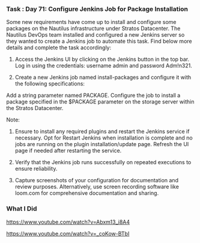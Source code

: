 ### Task : Day 71: Configure Jenkins Job for Package Installation

Some new requirements have come up to install and configure some packages on the Nautilus infrastructure under Stratos Datacenter. The Nautilus DevOps team installed and configured a new Jenkins server so they wanted to create a Jenkins job to automate this task. Find below more details and complete the task accordingly:

1. Access the Jenkins UI by clicking on the Jenkins button in the top bar. Log in using the credentials: username admin and password Adm!n321.

2. Create a new Jenkins job named install-packages and configure it with the following specifications:

Add a string parameter named PACKAGE.
Configure the job to install a package specified in the $PACKAGE parameter on the storage server within the Stratos Datacenter.

Note:

1. Ensure to install any required plugins and restart the Jenkins service if necessary. Opt for Restart Jenkins when installation is complete and no jobs are running on the plugin installation/update page. Refresh the UI page if needed after restarting the service.

2. Verify that the Jenkins job runs successfully on repeated executions to ensure reliability.

3. Capture screenshots of your configuration for documentation and review purposes. Alternatively, use screen recording software like loom.com for comprehensive documentation and sharing.

### What I Did

https://www.youtube.com/watch?v=Abxm13_i8A4

https://www.youtube.com/watch?v=_coKow-BTbI
